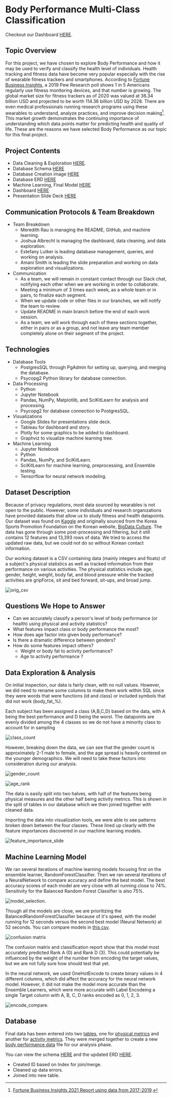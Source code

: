 # Body Performance Multi-Class Classification

Checkout our Dashboard [HERE](https://public.tableau.com/app/profile/josh.albrecht/viz/BodyPerformanceDataFinal/BodyPerformanceData).

## Topic Overview

For this project, we have chosen to explore Body Performance and how it may be used to verify and classify the health level of individuals. Health tracking and fitness data have become very popular especially with the rise of wearable fitness trackers and smartphones. According to [Fortune Business Insights](https://www.fortunebusinessinsights.com/fitness-tracker-market-103358), a 2019 Pew Research poll shows 1 in 5 Americans regularly use fitness monitoring devices, and that number is growing. The global market size for fitness trackers as of 2020 was valued at 36.34 billion USD and projected to be worth 114.36 billion USD by 2028. There are even medical professionals running research programs using these wearables to understand, analyze practices, and improve decision making[^1]. This market growth demonstrates the continuing importance of understanding which data points matter for predicting health and quality of life.  These are the reasons we have selected Body Performance as our topic for this final project.

## Project Contents

- Data Cleaning & Exploration [HERE](Data_Cleaning.ipynb).
- Database Schema [HERE](https://github.com/ChallahBack83/Body_Performance/blob/main/queries_for_tables.sql)
- Database Creation image [HERE](https://github.com/ChallahBack83/Body_Performance/blob/main/Table%20Images/body_performance_table.png)
- Database ERD [HERE](https://github.com/ChallahBack83/Body_Performance/blob/main/Table%20Images/ERD%20Schema.png)
- Machine Learning, Final Model [HERE](final_ml_model.ipynb)
- Dashboard [HERE](https://public.tableau.com/app/profile/josh.albrecht/viz/BodyPerformanceDataFinal/BodyPerformanceData)
- Presentation Slide Deck [HERE](https://docs.google.com/presentation/d/1kYg-bvy_dPiT_QFUBEQEtB2kAm_iFrdXltL5T15IgjE/edit#slide=id.p)


## Communication Protocols & Team Breakdown

- Team Breakdown
  - Meredith Rau is managing the README, GitHub, and machine learning.
  - Joshua Albrecht is managing the dashboard, data cleaning, and data exploration.
  - Estefany Lutker is leading database management, queries, and working on analysis.
  - Amani Smith is leading the slide preparation and working on data exploration and visualizations.
- Communication
  - As a team, we will remain in constant contact through our Slack chat, notifying each other when we are working in order to collaborate.
  - Meeting a minimum of 3 times each week, as a whole team or in pairs, to finalize each segment.
  - When we update code or other files in our branches, we will notify the team to review.
  - Update README in main branch before the end of each work session.
  - As a team, we will work through each of these sections together, either in pairs or as a group, and not leave any team member completely alone on their segment of the project.

## Technologies

- Database Tools
  - PostgresSQL through PgAdmin for setting up, querying, and merging the database.
  - Psycopg2 Python library for database connection.
- Data Processing
  - Python
  - Jupyter Notebook
  - Pandas, NumPy, Matplotlib, and SciKitLearn for analysis and processing.
  - Psycopg2 for database connection to PostgresSQL.
- Visualizations
  - Google Slides for presentations slide deck.
  - Tableau for dashboard and story.
  - Plotly for some graphics to be added to dashboard.
  - Graphviz to visualize machine learning tree.
- Machine Learning
  - Jupyter Notebook
  - Python
  - Pandas, NumPy, and SciKitLearn.
  - SciKitLearn for machine learning, preprocessing, and Ensemble testing.
  - Tensorflow for neural network modeling.
 
## Dataset Description
 
Because of privacy regulations, most data sourced by wearables is not open to the public. However, some individuals and research organizations have provided datasets that allow us to study fitness and health datapoints. Our dataset was found on [Kaggle](https://www.kaggle.com/datasets/kukuroo3/body-performance-data) and originally sourced from the Korea Sports Promotion Foundation on the Korean website, [BigData Culture](https://www.bigdata-culture.kr/bigdata/user/data_market/detail.do?id=ace0aea7-5eee-48b9-b616-637365d665c1). The data has gone through some post-processing and filtering, but it still contains 12 features and 13,393 rows of data.  We tried to access the updated raw data, but we could not do so without Korean contact information.

Our working dataset is a CSV containing data (mainly integers and floats) of a subject's physical statistics as well as tracked information from their performance on various activities.  The physical statistics include age, gender, height, weight, body fat, and blood pressure while the tracked activities are gripForce, sit and bed forward, sit-ups, and broad jump. 

![orig_csv](https://github.com/ChallahBack83/Body_Performance/blob/M_Rau/Images/orig_csv.png)

## Questions We Hope to Answer

  - Can we accurately classify a person's level of body performance (or health) using physical and activity statistics?
  - What features impact class or body performance the most?
  - How does age factor into given body performance?
  - Is there a dramatic difference between genders?
  - How do some features impact others?
    - Weight or body fat to activity performance?
    - Age to activity performance ?
    

## Data Exploration & Analysis

On initial inspection, our data is fairly clean, with no null values. However, we did need to rename some columns to make them work within SQL since they were words that were functions (id and class) or included symbols that did not work (body_fat_%).

Each subject has been assigned a class (A,B,C,D) based on the data, with A being the best performance and D being the worst. The datapoints are evenly divided among the 4 classes so we do not have a minority class to account for in sampling

![class_count](https://github.com/ChallahBack83/Body_Performance/blob/M_Rau/Images/class_cnt.png)

However, breaking down the data, we can see that the gender count is approximately 2-1 male to female, and the age spread is heavily centered on the younger demographics. We will need to take these factors into consideration during our analysis.

![gender_count](https://github.com/ChallahBack83/Body_Performance/blob/main/Images/Gender_breakdown_slides.png)

![age_rank]()

The data is easily split into two halves, with half of the features being physical measures and the other half being activity metrics. This is shown in the split of tables in our database which we then joined together with cleaned data. 

Importing the data into visualization tools, we were able to see patterns broken down between the four classes. These lined up clearly with the feature importances discovered in our machine learning models.

![feature_importance_slide]()


## Machine Learning Model

We ran several iterations of machine learning models focusing first on the ensemble learner, RandomForestClassifier. Then we ran several iterations of a NeuralNetwork to compare accuracy and define the best model.  The best accuracy scores of each model are very close with all running close to 74%. Sensitivity for the Balanced Random Forest Classifier is also 75%. 

![model_selection]().


Though all the models are close, we are prioritizing the BalancedRandomForestClassifier because of it's speed, with the model running for 12 seconds versus the second best model (Neural Network) at 52 seconds. You can compare models in [this csv](). 

![confusion matrix](https://github.com/ChallahBack83/Body_Performance/blob/main/Images/confusion_matrix.png)


The confusion matrix and classification report show that this model most accurately predicted Rank A (0) and Rank D (3).  This could potentially be influenced by the weight of the number from encoding the target values, but we are not fully sure how should test that yet.

In the neural network, we used OneHotEncode to create binary values in 4 different columns, which did affect the accuracy for the neural network model. However, it did not make the model more accurate than the Ensemble Learners, which were more accurate with Label Encodeing a single Target column with A, B, C, D ranks encoded as 0, 1, 2, 3.

![encode_compare]().

## Database

Final data has been entered into two [tables](https://github.com/ChallahBack83/Body_Performance/blob/main/Table%20Images/importing_data_to_tables.png), one for [physical metrics](https://github.com/ChallahBack83/Body_Performance/blob/main/Resources/Physical_metrics.csv) and another for [activity metrics](https://github.com/ChallahBack83/Body_Performance/blob/main/Resources/Activity_metrics.csv).  They were merged together to create a new [body performance data](https://github.com/ChallahBack83/Body_Performance/blob/main/Resources/body_performance.csv) file for our analysis phase. 

You can view the schema [HERE](https://github.com/ChallahBack83/Body_Performance/blob/main/Resources/body_perf_schema.sql) and the updated ERD [HERE](https://github.com/ChallahBack83/Body_Performance/blob/main/Table%20Images/ERD%20Schema.png).
- Created ID based on Index for join/merge.
- Cleaned up data errors.
- Joined into new table.
    

  




[^1]: [Fortune Business Insights 2021 Report using data from 2017-2019](https://www.fortunebusinessinsights.com/fitness-tracker-market-103358).
